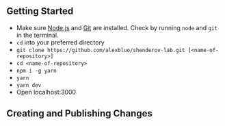 ## Getting Started

- Make sure [Node.js](https://nodejs.org/en/download/) and [Git](https://git-scm.com/downloads) are installed. Check by running `node` and `git` in the terminal.
- `cd` into your preferred directory
- `git clone https://github.com/alexbluo/shenderov-lab.git [<name-of-repository>]`
- `cd <name-of-repository>`
- `npm i -g yarn`
- `yarn`
- `yarn dev`
- Open localhost:3000

## Creating and Publishing Changes
